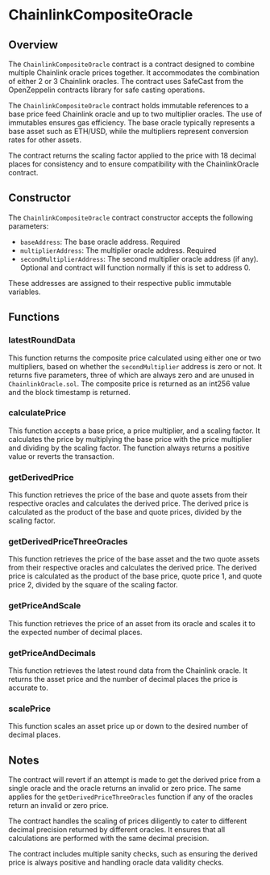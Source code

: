 # ChainlinkCompositeOracle

## Overview

The `ChainlinkCompositeOracle` contract is a contract designed to combine
multiple Chainlink oracle prices together. It accommodates the combination of
either 2 or 3 Chainlink oracles. The contract uses SafeCast from the
OpenZeppelin contracts library for safe casting operations.

The `ChainlinkCompositeOracle` contract holds immutable references to a base
price feed Chainlink oracle and up to two multiplier oracles. The use of
immutables ensures gas efficiency. The base oracle typically represents a base
asset such as ETH/USD, while the multipliers represent conversion rates for
other assets.

The contract returns the scaling factor applied to the price with 18 decimal
places for consistency and to ensure compatibility with the ChainlinkOracle
contract.

## Constructor

The `ChainlinkCompositeOracle` contract constructor accepts the following
parameters:

- `baseAddress`: The base oracle address. Required
- `multiplierAddress`: The multiplier oracle address. Required
- `secondMultiplierAddress`: The second multiplier oracle address (if any).
  Optional and contract will function normally if this is set to address 0.

These addresses are assigned to their respective public immutable variables.

## Functions

### latestRoundData

This function returns the composite price calculated using either one or two
multipliers, based on whether the `secondMultiplier` address is zero or not. It
returns five parameters, three of which are always zero and are unused in
`ChainlinkOracle.sol`. The composite price is returned as an int256 value and
the block timestamp is returned.

### calculatePrice

This function accepts a base price, a price multiplier, and a scaling factor. It
calculates the price by multiplying the base price with the price multiplier and
dividing by the scaling factor. The function always returns a positive value or
reverts the transaction.

### getDerivedPrice

This function retrieves the price of the base and quote assets from their
respective oracles and calculates the derived price. The derived price is
calculated as the product of the base and quote prices, divided by the scaling
factor.

### getDerivedPriceThreeOracles

This function retrieves the price of the base asset and the two quote assets
from their respective oracles and calculates the derived price. The derived
price is calculated as the product of the base price, quote price 1, and quote
price 2, divided by the square of the scaling factor.

### getPriceAndScale

This function retrieves the price of an asset from its oracle and scales it to
the expected number of decimal places.

### getPriceAndDecimals

This function retrieves the latest round data from the Chainlink oracle. It
returns the asset price and the number of decimal places the price is accurate
to.

### scalePrice

This function scales an asset price up or down to the desired number of decimal
places.

## Notes

The contract will revert if an attempt is made to get the derived price from a
single oracle and the oracle returns an invalid or zero price. The same applies
for the `getDerivedPriceThreeOracles` function if any of the oracles return an
invalid or zero price.

The contract handles the scaling of prices diligently to cater to different
decimal precision returned by different oracles. It ensures that all
calculations are performed with the same decimal precision.

The contract includes multiple sanity checks, such as ensuring the derived price
is always positive and handling oracle data validity checks.
